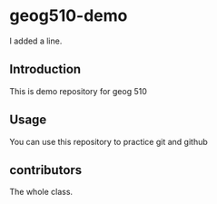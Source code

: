 # geog510-demo

I added a line.

## Introduction

This is demo repository for geog 510

## Usage

You can use this repository to practice git and github

## contributors

The whole class.